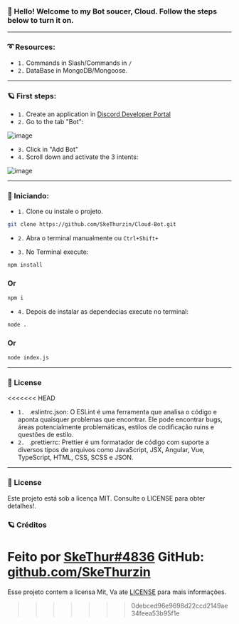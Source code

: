 ### 👋 Hello! Welcome to my Bot soucer, Cloud. Follow the steps below to turn it on.

---

### ➰ Resources:

- `1.` Commands in Slash/Commands in `/` </br>
- `2.` DataBase in MongoDB/Mongoose.

---

### 🪐 First steps:

- `1.` Create an application in [Discord Developer Portal](https://discord.com/developers/applications)
- `2.` Go to the tab "Bot":

![image](https://user-images.githubusercontent.com/117662023/220201581-da304afe-0450-479a-8f57-e784722441f8.png)

- `3.` Click in "Add Bot"
- `4.` Scroll down and activate the 3 intents: 

![image](https://user-images.githubusercontent.com/117662023/220202174-7902e453-a227-4314-b085-b2f6c66f5c83.png)

---

### 💫 Iniciando:

- `1.` Clone ou instale o projeto.
```bash
git clone https://github.com/SkeThurzin/Cloud-Bot.git
```

- `2.` Abra o terminal manualmente ou `Ctrl+Shift+`

- `3.` No Terminal execute:
```bash
npm install
```
### Or
```bash
npm i 
```

- `4.` Depois de instalar as dependecias execute no terminal:
```bash
node .
```
### Or
```bash
node index.js
```

---

### 📜 License

<<<<<<< HEAD
- `1. ` .eslintrc.json: O ESLint é uma ferramenta que analisa o código e aponta quaisquer problemas que encontrar. Ele pode encontrar bugs, áreas potencialmente problemáticas, estilos de codificação ruins e questões de estilo.
- `2. ` .prettierrc: Prettier é um formatador de código com suporte a diversos tipos de arquivos como JavaScript, JSX, Angular, Vue, TypeScript, HTML, CSS, SCSS e JSON.

---

### 📝 License

Este projeto está sob a licença MIT. Consulte o LICENSE para obter detalhes!.

### 🪐 Créditos

Feito por [SkeThur#4836](https://discord.com/users/506299442924879876) GitHub: [github.com/SkeThurzin](github.com/SkeThurzin)
=======
Esse projeto contem a licensa Mit, Va ate [LICENSE](https://github.com/SkeThurzin/Cloud-Bot/blob/main/LICENSE) para mais informações.
>>>>>>> 0debced96e9698d22ccd2149ae34feea53b95f1e
